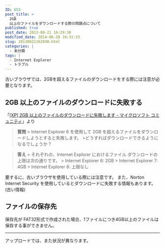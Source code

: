 ```yaml
---
ID: 653
post_title: >
  2GB
  以上のファイルをダウンロードする際の問題点について
published: true
post_date: 2013-08-21 16:29:38
modified_date: 2014-06-20 10:31:33
slug: 20130821162938.html
categories: |
  - 未分類
tags: |
  - Internet Explorer
  - トラブル
---
```

古いブラウザでは、2GBを超えるファイルのダウンロードをする際には注意が必要となります。

<!--more-->

<h2>2GB 以上のファイルのダウンロードに失敗する</h2>
<p>「<a href="http://goo.gl/0pxfRd" target="_blank">[XP] 2GB 以上のファイルのダウンロードに失敗します - マイクロソフト コミュニティ</a>」より
<BLOCKQUOTE><b>質問</b>
> Internet Explorer 6 を使用して 2GB を超えるファイルをダウンロードしようとすると失敗します。
>どうすればダウンロードできるようになるでしょうか ?</BLOCKQUOTE> 
<BLOCKQUOTE><b>答え</b>
> それぞれの、Internet Explorer におけるファイル ダウンロードの上限は次の通りです。
> Internet Explorer 6: 2GB
> Internet Explorer 7: 4GB
> Internet Explorer 8: 上限なし </BLOCKQUOTE>
</p>
要するに、古いブラウザを使用している際には注意です。
また、Norton Internet Security を使用しているとダウンロードに失敗する情報もあります。(古い情報)

<h2>ファイルの保存先</h2>
保存先が FAT32形式で作成された場合、1ファイルにつき4GB以上のファイルは保存する事ができません。

<hr>
アップロードでは、また状況が異なります。